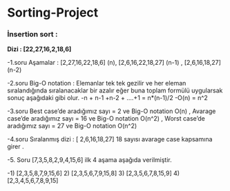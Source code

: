 # Sorting-Project

### İnsertion sort :

**Dizi : [22,27,16,2,18,6]**

-1.soru Aşamalar :  [2,27,16,22,18,6] (n), [2,6,16,22,18,27] (n-1) , [2,6,16,18,27] (n-2)

-2.soru Big-O notation : Elemanlar tek tek gezilir ve her eleman sıralandığında sıralanacaklar bir azalır eğer buna toplam formülü
uygularsak sonuç aşağıdaki gibi olur.
  -n + n-1 +n-2 + ....+1 = n*(n-1)/2
  -O(n) = n^2

-3.soru Best case’de aradığımız sayı = 2 ve Big-O notation O(n) , Avarage case’de aradığımız sayı = 16 ve Big-O notation O(n^2) ,
Worst case’de aradığımız sayı = 27 ve Big-O notation O(n^2)

-4.soru Sıralanmış dizi : [ 2,6,16,18,27] 18 sayısı avarage case kapsamına girer .

-5. Soru [7,3,5,8,2,9,4,15,6] ilk 4 aşama aşağıda verilmiştir.

  -1) [2,3,5,8,7,9,15,6]   2) [2,3,5,6,7,9,15,8]  3) [2,3,5,6,7,8,15,9]  4) [2,3,4,5,6,7,8,9,15]
